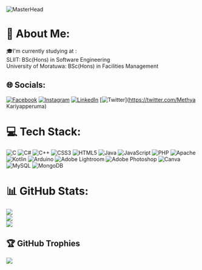 ![MasterHead](https://user-images.githubusercontent.com/65373279/148280039-301b677b-74e7-49f8-af75-15e7c9253d74.png)
# 💫 About Me:
🎓I'm currently studying at :<br>SLIIT: BSc(Hons) in Software Engineering<br>University of Moratuwa: BSc(Hons) in Facilities Management<br>


## 🌐 Socials:
[![Facebook](https://img.shields.io/badge/Facebook-%231877F2.svg?logo=Facebook&logoColor=white)](https://facebook.com/MethyaKariyapperuma) [![Instagram](https://img.shields.io/badge/Instagram-%23E4405F.svg?logo=Instagram&logoColor=white)](https://instagram.com/methya_vk) [![LinkedIn](https://img.shields.io/badge/LinkedIn-%230077B5.svg?logo=linkedin&logoColor=white)](https://linkedin.com/in/methya-kariyapperuma-372b7b215) [![Twitter](https://img.shields.io/badge/Twitter-%231DA1F2.svg?logo=Twitter&logoColor=white)](https://twitter.com/Methya Kariyapperuma)

# 💻 Tech Stack:
![C](https://img.shields.io/badge/c-%2300599C.svg?style=for-the-badge&logo=c&logoColor=white) ![C#](https://img.shields.io/badge/c%23-%23239120.svg?style=for-the-badge&logo=c-sharp&logoColor=white) ![C++](https://img.shields.io/badge/c++-%2300599C.svg?style=for-the-badge&logo=c%2B%2B&logoColor=white) ![CSS3](https://img.shields.io/badge/css3-%231572B6.svg?style=for-the-badge&logo=css3&logoColor=white) ![HTML5](https://img.shields.io/badge/html5-%23E34F26.svg?style=for-the-badge&logo=html5&logoColor=white) ![Java](https://img.shields.io/badge/java-%23ED8B00.svg?style=for-the-badge&logo=java&logoColor=white) ![JavaScript](https://img.shields.io/badge/javascript-%23323330.svg?style=for-the-badge&logo=javascript&logoColor=%23F7DF1E) ![PHP](https://img.shields.io/badge/php-%23777BB4.svg?style=for-the-badge&logo=php&logoColor=white) ![Apache](https://img.shields.io/badge/apache-%23D42029.svg?style=for-the-badge&logo=apache&logoColor=white) ![Kotlin](https://img.shields.io/badge/kotlin-%230095D5.svg?style=for-the-badge&logo=kotlin&logoColor=white) ![Arduino](https://img.shields.io/badge/-Arduino-00979D?style=for-the-badge&logo=Arduino&logoColor=white) ![Adobe Lightroom](https://img.shields.io/badge/Adobe%20Lightroom-31A8FF.svg?style=for-the-badge&logo=Adobe%20Lightroom&logoColor=white) ![Adobe Photoshop](https://img.shields.io/badge/adobephotoshop-%2331A8FF.svg?style=for-the-badge&logo=adobephotoshop&logoColor=white) ![Canva](https://img.shields.io/badge/Canva-%2300C4CC.svg?style=for-the-badge&logo=Canva&logoColor=white) ![MySQL](https://img.shields.io/badge/mysql-%2300f.svg?style=for-the-badge&logo=mysql&logoColor=white) ![MongoDB](https://img.shields.io/badge/MongoDB-%234ea94b.svg?style=for-the-badge&logo=mongodb&logoColor=white)
# 📊 GitHub Stats:
![](https://github-readme-stats.vercel.app/api?username=KariyapperumaMV&theme=dark&hide_border=false&include_all_commits=false&count_private=false)<br/>
![](https://github-readme-streak-stats.herokuapp.com/?user=KariyapperumaMV&theme=dark&hide_border=false)<br/>
![](https://github-readme-stats.vercel.app/api/top-langs/?username=KariyapperumaMV&theme=dark&hide_border=false&include_all_commits=false&count_private=false&layout=compact)

## 🏆 GitHub Trophies
![](https://github-profile-trophy.vercel.app/?username=KariyapperumaMV&theme=radical&no-frame=true&no-bg=true&margin-w=4)

<!-- Proudly created with GPRM ( https://gprm.itsvg.in ) -->
